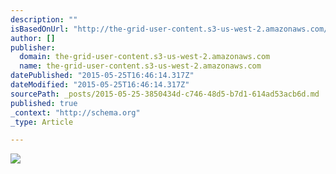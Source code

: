 ```yaml
---
description: ""
isBasedOnUrl: "http://the-grid-user-content.s3-us-west-2.amazonaws.com/f17d2ea1-4e12-4d81-bf10-bbd5f05e69d7.jpg"
author: []
publisher:
  domain: the-grid-user-content.s3-us-west-2.amazonaws.com
  name: the-grid-user-content.s3-us-west-2.amazonaws.com
datePublished: "2015-05-25T16:46:14.317Z"
dateModified: "2015-05-25T16:46:14.317Z"
sourcePath: _posts/2015-05-25-3850434d-c746-48d5-b7d1-614ad53acb6d.md
published: true
_context: "http://schema.org"
_type: Article

---
```

![](http://the-grid-user-content.s3-us-west-2.amazonaws.com/f17d2ea1-4e12-4d81-bf10-bbd5f05e69d7.jpg)